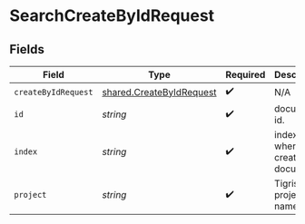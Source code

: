 # SearchCreateByIdRequest


## Fields

| Field                                                                | Type                                                                 | Required                                                             | Description                                                          |
| -------------------------------------------------------------------- | -------------------------------------------------------------------- | -------------------------------------------------------------------- | -------------------------------------------------------------------- |
| `createByIdRequest`                                                  | [shared.CreateByIdRequest](../../models/shared/createbyidrequest.md) | :heavy_check_mark:                                                   | N/A                                                                  |
| `id`                                                                 | *string*                                                             | :heavy_check_mark:                                                   | document id.                                                         |
| `index`                                                              | *string*                                                             | :heavy_check_mark:                                                   | index name where to create document.                                 |
| `project`                                                            | *string*                                                             | :heavy_check_mark:                                                   | Tigris project name.                                                 |